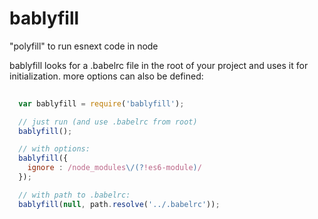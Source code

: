 # bablyfill
"polyfill" to run esnext code in node

bablyfill looks for a .babelrc file in the root of your project and uses it for initialization.
more options can also be defined:

```javascript
  
  var bablyfill = require('bablyfill');

  // just run (and use .babelrc from root)
  bablyfill();

  // with options:
  bablyfill({
    ignore : /node_modules\/(?!es6-module)/
  });

  // with path to .babelrc:
  bablyfill(null, path.resolve('../.babelrc'));


```
